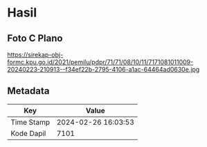 # Hasil

## Foto C Plano

https://sirekap-obj-formc.kpu.go.id/2021/pemilu/pdpr/71/71/08/10/11/7171081011009-20240223-210913--f34ef22b-2795-4106-a1ac-64464ad0630e.jpg


## Metadata

| Key        | Value               |
| ---------- | ------------------- |
| Time Stamp | 2024-02-26 16:03:53 |
| Kode Dapil | 7101                |




